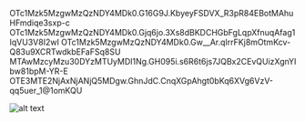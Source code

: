 OTc1Mzk5MzgwMzQzNDY4MDk0.G16G9J.KbyeyFSDVX_R3pR84EBotMAhuHFmdiqe3sxp-c
OTc1Mzk5MzgwMzQzNDY4MDk0.Gjq6jo.3Xs8dBKDCHGbFgLqpXfnuqAfag1IqVU3V8I2wI
OTc1Mzk5MzgwMzQzNDY4MDk0.Gw__Ar.qIrrFKj8mOtmKcv-Q83u9XCRTwdkbEFaFSq8SU
MTAwMzcyMzu30DYzMTUyMDI1Ng.GH095i.s6R6t6js7JQBx2CEvQUizXgnYIbw81bpM-YR-E
OTE3MTE2NjAxNjANjQ5MDgw.GhnJdC.CnqXGpAhgt0bKq6XVg6VzV-qq5uer_1@1omKQU

![alt text](https://i.kym-cdn.com/photos/images/newsfeed/000/096/044/trollface.jpg?1296494117)
